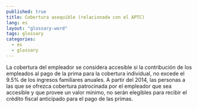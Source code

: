 ```yaml
---
published: true
title: Cobertura asequible (relacionada con el APTC)
lang: es
layout: "glossary-word"
tags: glossary
categories:
  - es
  - glossary
---
```


La cobertura del empleador se considera accesible si la contribución de los empleados al pago de la prima para la cobertura individual, no excede el 9.5% de los ingresos familiares anuales. A partir del 2014, las personas a las que se ofrezca cobertura patrocinada por el empleador que sea accesible y que provee un valor mínimo, no serán elegibles para recibir el crédito fiscal anticipado para el pago de las primas.
